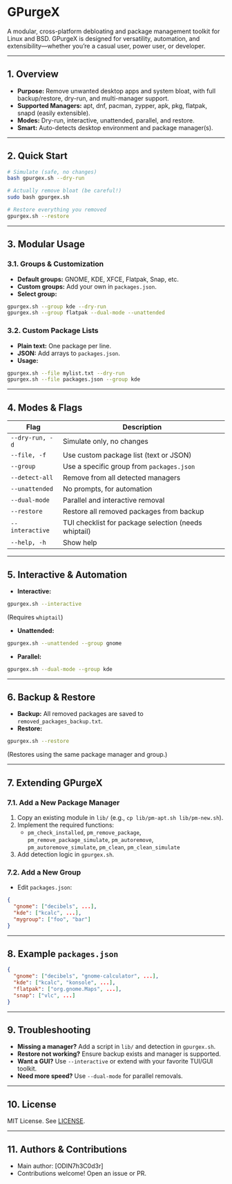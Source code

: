 # GPurgeX

A modular, cross-platform debloating and package management toolkit for Linux and BSD. GPurgeX is designed for versatility, automation, and extensibility—whether you’re a casual user, power user, or developer.

---

## 1. Overview

- **Purpose:** Remove unwanted desktop apps and system bloat, with full backup/restore, dry-run, and multi-manager support.
- **Supported Managers:** apt, dnf, pacman, zypper, apk, pkg, flatpak, snapd (easily extensible).
- **Modes:** Dry-run, interactive, unattended, parallel, and restore.
- **Smart:** Auto-detects desktop environment and package manager(s).

---

## 2. Quick Start

```sh
# Simulate (safe, no changes)
bash gpurgex.sh --dry-run

# Actually remove bloat (be careful!)
sudo bash gpurgex.sh

# Restore everything you removed
gpurgex.sh --restore
```

---

## 3. Modular Usage

### 3.1. Groups & Customization

- **Default groups:** GNOME, KDE, XFCE, Flatpak, Snap, etc.
- **Custom groups:** Add your own in `packages.json`.
- **Select group:**

```sh
gpurgex.sh --group kde --dry-run
gpurgex.sh --group flatpak --dual-mode --unattended
```

### 3.2. Custom Package Lists

- **Plain text:** One package per line.
- **JSON:** Add arrays to `packages.json`.
- **Usage:**

```sh
gpurgex.sh --file mylist.txt --dry-run
gpurgex.sh --file packages.json --group kde
```

---

## 4. Modes & Flags

| Flag            | Description                                              |
|-----------------|---------------------------------------------------------|
| `--dry-run, -d` | Simulate only, no changes                               |
| `--file, -f`    | Use custom package list (text or JSON)                  |
| `--group`       | Use a specific group from `packages.json`               |
| `--detect-all`  | Remove from all detected managers                       |
| `--unattended`  | No prompts, for automation                              |
| `--dual-mode`   | Parallel and interactive removal                        |
| `--restore`     | Restore all removed packages from backup                |
| `--interactive` | TUI checklist for package selection (needs whiptail)    |
| `--help, -h`    | Show help                                               |

---

## 5. Interactive & Automation

- **Interactive:**

```sh
gpurgex.sh --interactive
```
(Requires `whiptail`)

- **Unattended:**

```sh
gpurgex.sh --unattended --group gnome
```

- **Parallel:**

```sh
gpurgex.sh --dual-mode --group kde
```

---

## 6. Backup & Restore

- **Backup:** All removed packages are saved to `removed_packages_backup.txt`.
- **Restore:**

```sh
gpurgex.sh --restore
```
(Restores using the same package manager and group.)

---

## 7. Extending GPurgeX

### 7.1. Add a New Package Manager

1. Copy an existing module in `lib/` (e.g., `cp lib/pm-apt.sh lib/pm-new.sh`).
2. Implement the required functions:
   - `pm_check_installed`, `pm_remove_package`, `pm_remove_package_simulate`, `pm_autoremove`, `pm_autoremove_simulate`, `pm_clean`, `pm_clean_simulate`
3. Add detection logic in `gpurgex.sh`.

### 7.2. Add a New Group

- Edit `packages.json`:

```json
{
  "gnome": ["decibels", ...],
  "kde": ["kcalc", ...],
  "mygroup": ["foo", "bar"]
}
```

---

## 8. Example `packages.json`

```json
{
  "gnome": ["decibels", "gnome-calculator", ...],
  "kde": ["kcalc", "konsole", ...],
  "flatpak": ["org.gnome.Maps", ...],
  "snap": ["vlc", ...]
}
```

---

## 9. Troubleshooting

- **Missing a manager?** Add a script in `lib/` and detection in `gpurgex.sh`.
- **Restore not working?** Ensure backup exists and manager is supported.
- **Want a GUI?** Use `--interactive` or extend with your favorite TUI/GUI toolkit.
- **Need more speed?** Use `--dual-mode` for parallel removals.

---

## 10. License

MIT License. See [LICENSE](LICENSE).

---

## 11. Authors & Contributions

- Main author: [ODIN7h3C0d3r]
- Contributions welcome! Open an issue or PR.
